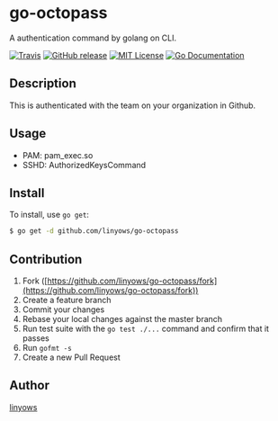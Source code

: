 go-octopass
===========

A authentication command by golang on CLI.

[![Travis](https://img.shields.io/travis/linyows/go-octopass.svg?style=flat-square)][travis]
[![GitHub release](http://img.shields.io/github/release/linyows/go-octopass.svg?style=flat-square)][release]
[![MIT License](http://img.shields.io/badge/license-MIT-blue.svg?style=flat-square)][license]
[![Go Documentation](http://img.shields.io/badge/go-documentation-blue.svg?style=flat-square)][godocs]

[travis]: https://travis-ci.org/linyows/go-octopass
[release]: https://github.com/linyows/go-octopass/releases
[license]: https://github.com/linyows/go-octopass/blob/master/LICENSE
[godocs]: http://godoc.org/github.com/linyows/go-octopass

Description
-----------

This is authenticated with the team on your organization in Github.

Usage
-----

- PAM: pam_exec.so
- SSHD: AuthorizedKeysCommand

Install
-------

To install, use `go get`:

```bash
$ go get -d github.com/linyows/go-octopass
```

Contribution
------------

1. Fork ([https://github.com/linyows/go-octopass/fork](https://github.com/linyows/go-octopass/fork))
1. Create a feature branch
1. Commit your changes
1. Rebase your local changes against the master branch
1. Run test suite with the `go test ./...` command and confirm that it passes
1. Run `gofmt -s`
1. Create a new Pull Request

Author
------

[linyows](https://github.com/linyows)
